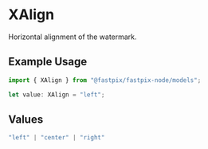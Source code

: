 # XAlign

Horizontal alignment of the watermark.

## Example Usage

```typescript
import { XAlign } from "@fastpix/fastpix-node/models";

let value: XAlign = "left";
```

## Values

```typescript
"left" | "center" | "right"
```